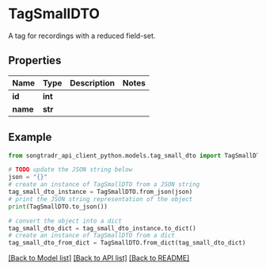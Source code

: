 # TagSmallDTO

A tag for recordings with a reduced field-set.

## Properties

Name | Type | Description | Notes
------------ | ------------- | ------------- | -------------
**id** | **int** |  | 
**name** | **str** |  | 

## Example

```python
from songtradr_api_client_python.models.tag_small_dto import TagSmallDTO

# TODO update the JSON string below
json = "{}"
# create an instance of TagSmallDTO from a JSON string
tag_small_dto_instance = TagSmallDTO.from_json(json)
# print the JSON string representation of the object
print(TagSmallDTO.to_json())

# convert the object into a dict
tag_small_dto_dict = tag_small_dto_instance.to_dict()
# create an instance of TagSmallDTO from a dict
tag_small_dto_from_dict = TagSmallDTO.from_dict(tag_small_dto_dict)
```
[[Back to Model list]](../README.md#documentation-for-models) [[Back to API list]](../README.md#documentation-for-api-endpoints) [[Back to README]](../README.md)


